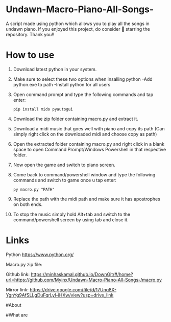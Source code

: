 # Undawn-Macro-Piano-All-Songs-

A script made using python which allows you to play all the songs in undawn piano.
If you enjoyed this project, do consider 🌟 starring the repository.
Thank you!!

# How to use

1. Download latest python in your system.
2. Make sure to select these two options when insalling python -Add python.exe to path  -Install python for all users
3. Open command prompt and type the following commands and tap enter:

     ```
   pip install mido pyautogui
    ```
  
5. Download the zip folder containing macro.py and extract it.
6. Download a midi music that goes well with piano and copy its path (Can simply right click on the downloaded midi and choose copy as path)
7. Open the extracted folder containing macro.py and right click in a blank space to open Command Prompt/Windows Powershell in that respective folder.
8. Now open the game and switch to piano screen.
9. Come back to command/powershell window and type the following commands and switch to game once u tap enter:
    ```
   py macro.py "PATH" 
     ```
10. Replace the path with the midi path and make sure it has apostrophes on both ends.
11. To stop the music simply hold Alt+tab and switch to the command/powershell screen by using tab and close it.

# Links

 Python 
 https://www.python.org/
 
 Macro.py zip file:
   
   Github link: https://minhaskamal.github.io/DownGit/#/home?url=https://github.com/Myinx/Undawn-Macro-Piano-All-Songs-/macro.py
   
   Mirror link: https://drive.google.com/file/d/17Unq8X-YgnYg9AfSLLgDuFqrLyI-iHXw/view?usp=drive_link
 
 #About

  #What are 
                           
